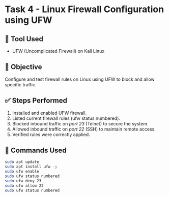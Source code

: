 # Task 4 - Linux Firewall Configuration using UFW

## 🔧 Tool Used
- UFW (Uncomplicated Firewall) on Kali Linux

## 🎯 Objective
Configure and test firewall rules on Linux using UFW to block and allow specific traffic.

## ✅ Steps Performed

1. Installed and enabled UFW firewall.
2. Listed current firewall rules (ufw status numbered).
3. Blocked inbound traffic on *port 23* (Telnet) to secure the system.
4. Allowed inbound traffic on *port 22* (SSH) to maintain remote access.
5. Verified rules were correctly applied.

## 🧪 Commands Used

```bash
sudo apt update
sudo apt install ufw -y
sudo ufw enable
sudo ufw status numbered
sudo ufw deny 23
sudo ufw allow 22
sudo ufw status numbered
